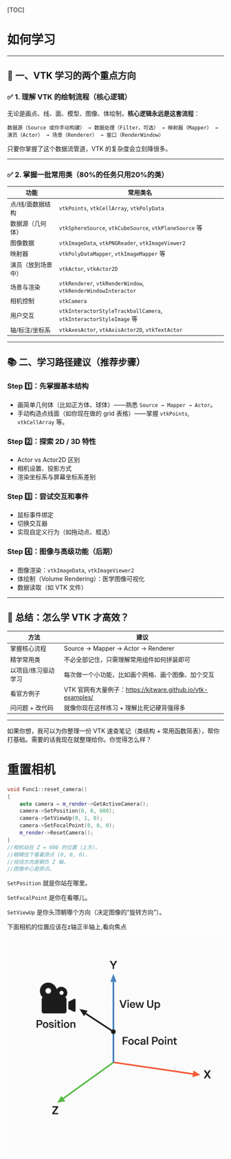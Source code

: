[TOC]



# 如何学习

------

## 🧭 **一、VTK 学习的两个重点方向**

### ✅ 1. **理解 VTK 的绘制流程（核心逻辑）**

无论是画点、线、面、模型、图像、体绘制，**核心逻辑永远是这套流程**：

```text
数据源（Source 或你手动构建） → 数据处理（Filter，可选） → 映射器（Mapper） → 演员（Actor） → 场景（Renderer） → 窗口（RenderWindow）
```

只要你掌握了这个数据流管道，VTK 的复杂度会立刻降很多。

------

### ✅ 2. **掌握一批常用类（80%的任务只用20%的类）**

| 功能               | 常用类名                                                     |
| ------------------ | ------------------------------------------------------------ |
| 点/线/面数据结构   | `vtkPoints`, `vtkCellArray`, `vtkPolyData`                   |
| 数据源（几何体）   | `vtkSphereSource`, `vtkCubeSource`, `vtkPlaneSource` 等      |
| 图像数据           | `vtkImageData`, `vtkPNGReader`, `vtkImageViewer2`            |
| 映射器             | `vtkPolyDataMapper`, `vtkImageMapper` 等                     |
| 演员（放到场景中） | `vtkActor`, `vtkActor2D`                                     |
| 场景与渲染         | `vtkRenderer`, `vtkRenderWindow`, `vtkRenderWindowInteractor` |
| 相机控制           | `vtkCamera`                                                  |
| 用户交互           | `vtkInteractorStyleTrackballCamera`, `vtkInteractorStyleImage` 等 |
| 轴/标注/坐标系     | `vtkAxesActor`, `vtkAxisActor2D`, `vtkTextActor`             |

------

## 📚 **二、学习路径建议（推荐步骤）**

### Step 1️⃣：先掌握基本结构

- 画简单几何体（比如正方体、球体）——熟悉 `Source → Mapper → Actor`。
- 手动构造点线面（如你现在做的 grid 表格）——掌握 `vtkPoints`, `vtkCellArray` 等。

### Step 2️⃣：探索 2D / 3D 特性

- Actor vs Actor2D 区别
- 相机设置、投影方式
- 渲染坐标系与屏幕坐标系差别

### Step 3️⃣：尝试交互和事件

- 鼠标事件绑定
- 切换交互器
- 实现自定义行为（如拖动点、框选）

### Step 4️⃣：图像与高级功能（后期）

- 图像渲染：`vtkImageData`, `vtkImageViewer2`
- 体绘制（Volume Rendering）：医学图像可视化
- 数据读取（如 VTK 文件）

------

## 🧠 总结：怎么学 VTK 才高效？

| 方法                | 建议                                                        |
| ------------------- | ----------------------------------------------------------- |
| 掌握核心流程        | Source → Mapper → Actor → Renderer                          |
| 精学常用类          | 不必全部记住，只需理解常用组件如何拼装即可                  |
| 以项目/练习驱动学习 | 每次做一个小功能，比如画个网格、画个图像、加个交互          |
| 看官方例子          | VTK 官网有大量例子：https://kitware.github.io/vtk-examples/ |
| 问问题 + 改代码     | 就像你现在这样练习 + 理解比死记硬背强得多                   |

------

如果你想，我可以为你整理一份 VTK 速查笔记（类结构 + 常用函数简表），帮你打基础。需要的话我现在就整理给你。你觉得怎么样？

# 重置相机

```c++
void Func1::reset_camera()
{
    auto camera = m_render->GetActiveCamera();
    camera->SetPosition(0, 0, 600);
    camera->SetViewUp(0, 1, 0);
    camera->SetFocalPoint(0, 0, 0);
    m_render->ResetCamera();  
}
//相机站在 Z = 600 的位置（上方），
//眼睛往下看着原点 (0, 0, 0)，
//视线方向是朝负 Z 轴，
//图像中心是原点。
```

`SetPosition` 就是你站在哪里。

`SetFocalPoint` 是你在看哪儿。

`SetViewUp` 是你头顶朝哪个方向（决定图像的“旋转方向”）。

下面相机的位置应该在z轴正半轴上,看向焦点

![image-20250611150623511](README.assets/image-20250611150623511.png)